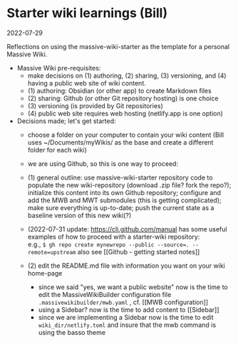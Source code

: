 # Starter wiki learnings (Bill)

2022-07-29

Reflections on using the massive-wiki-starter as the template for a personal Massive Wiki.

- Massive Wiki pre-requisites:
	- make decisions on (1) authoring, (2) sharing, (3) versioning, and (4) having a public web site of wiki content.
	- (1) authoring: Obsidian (or other app) to create Markdown files
	- (2) sharing: Github (or other Git repository hosting) is one choice
	- (3) versioning (is provided by Git repositories)
	- (4) public web site requires web hosting (netlify.app is one option)
- Decisions made; let's get started:
	- choose a folder on your computer to contain your wiki content (Bill uses ~/Documents/myWikis/ as the base and create a different folder for each wiki)
	- we are using Github, so this is one way to proceed:
	- (1) general outline: use massive-wiki-starter repository code to populate the new wiki-repository (download .zip file? fork the repo?); initialize this content into its own Github repository; configure and add the MWB and MWT submodules (this is getting complicated); make sure everything is up-to-date; push the current state as a baseline version of this new wiki(?)
	- (2022-07-31 update: https://cli.github.com/manual has some useful examples of how to proceed with a starter-wiki repository:   
		e.g., `$ gh repo create mynewrepo --public --source=. --remote=upstream`
		also see [[Github - getting started notes]]

	- (2) edit the README.md file with information you want on your wiki home-page
		- since we said "yes, we want a public website" now is the time to edit the MassiveWikiBuilder configuration file `.massivewikibuilder/mwb.yaml` , cf. [[MWB configuration]]
		- using a Sidebar? now is the time to add content to [[Sidebar]]
		- since we are implementing a Sidebar now is the time to edit `wiki_dir/netlify.toml` and insure that the mwb command is using the basso theme
